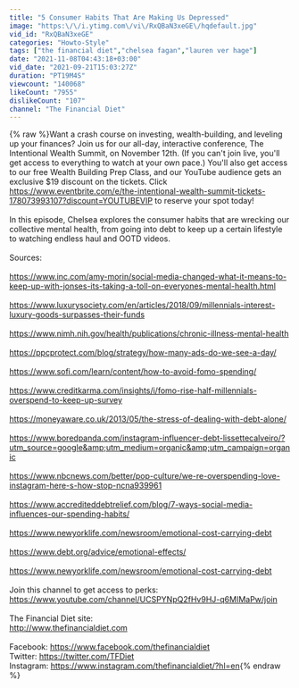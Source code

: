 ```yaml
---
title: "5 Consumer Habits That Are Making Us Depressed"
image: "https:\/\/i.ytimg.com\/vi\/RxQBaN3xeGE\/hqdefault.jpg"
vid_id: "RxQBaN3xeGE"
categories: "Howto-Style"
tags: ["the financial diet","chelsea fagan","lauren ver hage"]
date: "2021-11-08T04:43:18+03:00"
vid_date: "2021-09-21T15:03:27Z"
duration: "PT19M4S"
viewcount: "140068"
likeCount: "7955"
dislikeCount: "107"
channel: "The Financial Diet"
---
```

{% raw %}Want a crash course on investing, wealth-building, and leveling up your finances? Join us for our all-day, interactive conference, The Intentional Wealth Summit, on November 12th. (If you can't join live, you'll get access to everything to watch at your own pace.) You'll also get access to our free Wealth Building Prep Class, and our YouTube audience gets an exclusive $19 discount on the tickets. Click <a rel="nofollow" target="blank" href="https://www.eventbrite.com/e/the-intentional-wealth-summit-tickets-178073993107?discount=YOUTUBEVIP">https://www.eventbrite.com/e/the-intentional-wealth-summit-tickets-178073993107?discount=YOUTUBEVIP</a> to reserve your spot today! <br /><br />In this episode, Chelsea explores the consumer habits that are wrecking our collective mental health, from going into debt to keep up a certain lifestyle to watching endless haul and OOTD videos. <br /><br />Sources: <br /><br /><a rel="nofollow" target="blank" href="https://www.inc.com/amy-morin/social-media-changed-what-it-means-to-keep-up-with-jonses-its-taking-a-toll-on-everyones-mental-health.html">https://www.inc.com/amy-morin/social-media-changed-what-it-means-to-keep-up-with-jonses-its-taking-a-toll-on-everyones-mental-health.html</a><br /><br /><a rel="nofollow" target="blank" href="https://www.luxurysociety.com/en/articles/2018/09/millennials-interest-luxury-goods-surpasses-their-funds">https://www.luxurysociety.com/en/articles/2018/09/millennials-interest-luxury-goods-surpasses-their-funds</a><br /><br /><a rel="nofollow" target="blank" href="https://www.nimh.nih.gov/health/publications/chronic-illness-mental-health">https://www.nimh.nih.gov/health/publications/chronic-illness-mental-health</a><br /><br /><a rel="nofollow" target="blank" href="https://ppcprotect.com/blog/strategy/how-many-ads-do-we-see-a-day/">https://ppcprotect.com/blog/strategy/how-many-ads-do-we-see-a-day/</a><br /><br /><a rel="nofollow" target="blank" href="https://www.sofi.com/learn/content/how-to-avoid-fomo-spending/">https://www.sofi.com/learn/content/how-to-avoid-fomo-spending/</a><br /><br /><a rel="nofollow" target="blank" href="https://www.creditkarma.com/insights/i/fomo-rise-half-millennials-overspend-to-keep-up-survey">https://www.creditkarma.com/insights/i/fomo-rise-half-millennials-overspend-to-keep-up-survey</a><br /><br /><a rel="nofollow" target="blank" href="https://moneyaware.co.uk/2013/05/the-stress-of-dealing-with-debt-alone/">https://moneyaware.co.uk/2013/05/the-stress-of-dealing-with-debt-alone/</a><br /><br /><a rel="nofollow" target="blank" href="https://www.boredpanda.com/instagram-influencer-debt-lissettecalveiro/?utm_source=google&amp;utm_medium=organic&amp;utm_campaign=organic">https://www.boredpanda.com/instagram-influencer-debt-lissettecalveiro/?utm_source=google&amp;utm_medium=organic&amp;utm_campaign=organic</a><br /><br /><a rel="nofollow" target="blank" href="https://www.nbcnews.com/better/pop-culture/we-re-overspending-love-instagram-here-s-how-stop-ncna939961">https://www.nbcnews.com/better/pop-culture/we-re-overspending-love-instagram-here-s-how-stop-ncna939961</a><br /><br /><a rel="nofollow" target="blank" href="https://www.accrediteddebtrelief.com/blog/7-ways-social-media-influences-our-spending-habits/">https://www.accrediteddebtrelief.com/blog/7-ways-social-media-influences-our-spending-habits/</a><br /><br /><a rel="nofollow" target="blank" href="https://www.newyorklife.com/newsroom/emotional-cost-carrying-debt">https://www.newyorklife.com/newsroom/emotional-cost-carrying-debt</a><br /><br /><a rel="nofollow" target="blank" href="https://www.debt.org/advice/emotional-effects/">https://www.debt.org/advice/emotional-effects/</a><br /><br /><a rel="nofollow" target="blank" href="https://www.newyorklife.com/newsroom/emotional-cost-carrying-debt">https://www.newyorklife.com/newsroom/emotional-cost-carrying-debt</a><br /><br />Join this channel to get access to perks:<br /><a rel="nofollow" target="blank" href="https://www.youtube.com/channel/UCSPYNpQ2fHv9HJ-q6MIMaPw/join">https://www.youtube.com/channel/UCSPYNpQ2fHv9HJ-q6MIMaPw/join</a><br /><br />The Financial Diet site:<br /><a rel="nofollow" target="blank" href="http://www.thefinancialdiet.com">http://www.thefinancialdiet.com</a><br /><br />Facebook: <a rel="nofollow" target="blank" href="https://www.facebook.com/thefinancialdiet">https://www.facebook.com/thefinancialdiet</a><br />Twitter: <a rel="nofollow" target="blank" href="https://twitter.com/TFDiet">https://twitter.com/TFDiet</a><br />Instagram: <a rel="nofollow" target="blank" href="https://www.instagram.com/thefinancialdiet/?hl=en">https://www.instagram.com/thefinancialdiet/?hl=en</a>{% endraw %}
